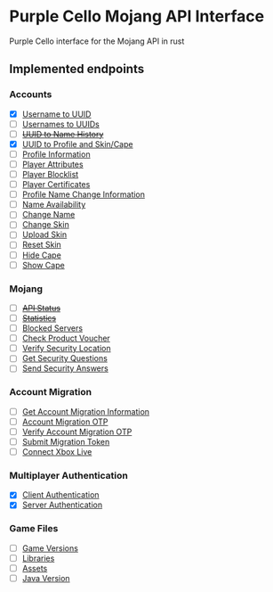 # Purple Cello Mojang API Interface
Purple Cello interface for the Mojang API in rust

## Implemented endpoints

### Accounts
- [x] [Username to UUID](https://wiki.vg/Mojang_API#Username_to_UUID)
- [ ] [Usernames to UUIDs](https://wiki.vg/Mojang_API#Usernames_to_UUIDs)
- [ ] [~~UUID to Name History~~](https://wiki.vg/Mojang_API#UUID_to_Name_History_.28Removed.29)
- [x] [UUID to Profile and Skin/Cape](https://wiki.vg/Mojang_API#UUID_to_Profile_and_Skin.2FCape)
- [ ] [Profile Information](https://wiki.vg/Mojang_API#Profile_Information)
- [ ] [Player Attributes](https://wiki.vg/Mojang_API#Player_Attributes)
- [ ] [Player Blocklist](https://wiki.vg/Mojang_API#Player_Blocklist)
- [ ] [Player Certificates](https://wiki.vg/Mojang_API#Player_Certificates)
- [ ] [Profile Name Change Information](https://wiki.vg/Mojang_API#Profile_Name_Change_Information)
- [ ] [Name Availability](https://wiki.vg/Mojang_API#Name_Availability)
- [ ] [Change Name](https://wiki.vg/Mojang_API#Change_Name)
- [ ] [Change Skin](https://wiki.vg/Mojang_API#Change_Skin)
- [ ] [Upload Skin](https://wiki.vg/Mojang_API#Upload_Skin)
- [ ] [Reset Skin](https://wiki.vg/Mojang_API#Reset_Skin)
- [ ] [Hide Cape](https://wiki.vg/Mojang_API#Hide_Cape)
- [ ] [Show Cape](https://wiki.vg/Mojang_API#Show_Cape)

### Mojang
- [ ] [~~API Status~~](https://wiki.vg/Mojang_API#API_Status_.28Removed.29)
- [ ] [~~Statistics~~](https://wiki.vg/Mojang_API#Statistics)
- [ ] [Blocked Servers](https://wiki.vg/Mojang_API#Blocked_Servers)
- [ ] [Check Product Voucher](https://wiki.vg/Mojang_API#Check_Product_Voucher)
- [ ] [Verify Security Location](https://wiki.vg/Mojang_API#Verify_Security_Location)
- [ ] [Get Security Questions](https://wiki.vg/Mojang_API#Get_Security_Questions)
- [ ] [Send Security Answers](https://wiki.vg/Mojang_API#Send_Security_Answers)

### Account Migration
- [ ] [Get Account Migration Information](https://wiki.vg/Mojang_API#Get_Account_Migration_Information)
- [ ] [Account Migration OTP](https://wiki.vg/Mojang_API#Account_Migration_OTP)
- [ ] [Verify Account Migration OTP](https://wiki.vg/Mojang_API#Verify_Account_Migration_OTP)
- [ ] [Submit Migration Token](https://wiki.vg/Mojang_API#Submit_Migration_Token)
- [ ] [Connect Xbox Live](https://wiki.vg/Mojang_API#Connect_Xbox_Live)

### Multiplayer Authentication
- [x] [Client Authentication](https://wiki.vg/Protocol_Encryption#Client)
- [x] [Server Authentication](https://wiki.vg/Protocol_Encryption#Server)

### Game Files
- [ ] [Game Versions](https://wiki.vg/Game_files#Game)
- [ ] [Libraries](https://wiki.vg/Game_files#Libraries)
- [ ] [Assets](https://wiki.vg/Game_files#Assets)
- [ ] [Java Version](https://wiki.vg/Game_files#Java_version)
